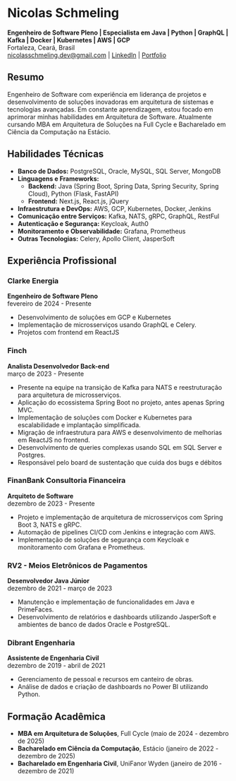# Nicolas Schmeling
**Engenheiro de Software Pleno | Especialista em Java | Python | GraphQL | Kafka | Docker | Kubernetes | AWS | GCP**  
Fortaleza, Ceará, Brasil  
nicolasschmeling.dev@gmail.com | [LinkedIn](www.linkedin.com/in/nicolasschmeling) | [Portfolio](github.com/nicolasschmelingdev)

## Resumo
Engenheiro de Software com experiência em liderança de projetos e desenvolvimento de soluções inovadoras em arquitetura de sistemas e tecnologias avançadas. Em constante aprendizagem, estou focado em aprimorar minhas habilidades em Arquitetura de Software. Atualmente cursando MBA em Arquitetura de Soluções na Full Cycle e Bacharelado em Ciência da Computação na Estácio.

## Habilidades Técnicas
- **Banco de Dados:** PostgreSQL, Oracle, MySQL, SQL Server, MongoDB
- **Linguagens e Frameworks:** 
  - **Backend:** Java (Spring Boot, Spring Data, Spring Security, Spring Cloud), Python (Flask, FastAPI)
  - **Frontend:** Next.js, React.js, jQuery
- **Infraestrutura e DevOps:** AWS, GCP, Kubernetes, Docker, Jenkins
- **Comunicação entre Serviços:** Kafka, NATS, gRPC, GraphQL, RestFul
- **Autenticação e Segurança:** Keycloak, Auth0
- **Monitoramento e Observabilidade:** Grafana, Prometheus
- **Outras Tecnologias:** Celery, Apollo Client, JasperSoft

## Experiência Profissional
### Clarke Energia
**Engenheiro de Software Pleno**  
fevereiro de 2024 - Presente
- Desenvolvimento de soluções em GCP e Kubernetes
- Implementação de microsserviços usando GraphQL e Celery.
- Projetos com frontend em ReactJS

### Finch
**Analista Desenvolvedor Back-end**  
março de 2023 - Presente
- Presente na equipe na transição de Kafka para NATS e reestruturação para arquitetura de microsserviços.
- Aplicação do ecossistema Spring Boot no projeto, antes apenas Spring MVC.
- Implementação de soluções com Docker e Kubernetes para escalabilidade e implantação simplificada.
- Migração de infraestrutura para AWS e desenvolvimento de melhorias em ReactJS no frontend.
- Desenvolvimento de queries complexas usando SQL em SQL Server e Postgres.
- Responsável pelo board de sustentação que cuida dos bugs e débitos

### FinanBank Consultoria Financeira
**Arquiteto de Software**  
dezembro de 2023 - Presente
- Projeto e implementação de arquitetura de microsserviços com Spring Boot 3, NATS e gRPC.
- Automação de pipelines CI/CD com Jenkins e integração com AWS.
- Implementação de soluções de segurança com Keycloak e monitoramento com Grafana e Prometheus.

### RV2 - Meios Eletrônicos de Pagamentos
**Desenvolvedor Java Júnior**  
dezembro de 2021 - março de 2023
- Manutenção e implementação de funcionalidades em Java e PrimeFaces.
- Desenvolvimento de relatórios e dashboards utilizando JasperSoft e ambientes de banco de dados Oracle e PostgreSQL.

### Dibrant Engenharia
**Assistente de Engenharia Civil**  
dezembro de 2019 - abril de 2021
- Gerenciamento de pessoal e recursos em canteiro de obras.
- Análise de dados e criação de dashboards no Power BI utilizando Python.

## Formação Acadêmica
- **MBA em Arquitetura de Soluções**, Full Cycle (maio de 2024 - dezembro de 2025)
- **Bacharelado em Ciência da Computação**, Estácio (janeiro de 2022 - dezembro de 2025)
- **Bacharelado em Engenharia Civil**, UniFanor Wyden (janeiro de 2016 - dezembro de 2021)
